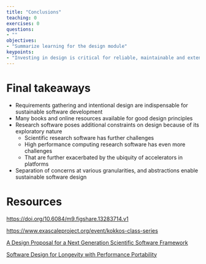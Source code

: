 ```yaml
---
title: "Conclusions"
teaching: 0
exercises: 0
questions:
- ""
objectives:
- "Summarize learning for the design module"
keypoints:
- "Investing in design is critical for reliable, maintainable and extensible software"
---
```


# Final takeaways

* Requirements gathering and intentional design are indispensable for sustainable software development
* Many books and online resources available for good design principles
* Research software poses additional constraints on design because of its exploratory nature
  * Scientific research software has further challenges
  * High performance computing research software has even more challenges
  * That are further exacerbated by the ubiquity of accelerators in platforms
* Separation of concerns at various granularities\, and abstractions enable sustainable software design


# Resources

[https://doi\.org/10\.6084/m9\.figshare\.13283714\.v1](https://doi.org/10.6084/m9.figshare.13283714.v1)

[https://www\.exascaleproject\.org/event/kokkos\-class\-series](https://www.exascaleproject.org/event/kokkos-class-series)

[A Design Proposal for a Next Generation Scientific Software Framework](https://doi.org/10.1007/978-3-319-27308-2_19)

[Software Design for Longevity with Performance Portability](https://bssw.io/events/webinar-software-design-for-longevity-with-performance-portability)

